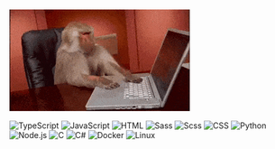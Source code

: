 <br>
<!-- <h1></h1> -->
<br>
<a><img href="https://github.com/mazimcoder" src="https://github.com/mazimcoder/mazimcoder/blob/main/giphy-downsized.gif" type="image/gif" alt="monkey"></a>
<br>

![TypeScript](https://img.shields.io/badge/-typescript-444444?style=flat&logo=typescript)
![JavaScript](https://img.shields.io/badge/-JavaScript-444444?style=flat&logo=javascript)
![HTML](https://img.shields.io/badge/-HTML-444444?style=flat&logo=HTML5) 
![Sass](https://img.shields.io/badge/-SASS-444444?style=flat&logo=sass)
![Scss](https://img.shields.io/badge/-SCSS-444444?style=flat&logo=scss)
![CSS](https://img.shields.io/badge/-CSS-444444?style=flat&logo=CSS3&logoColor=1572B6)
![Python](https://img.shields.io/badge/-Python-444444?style=flat&logo=PYTHON)
![Node.js](https://img.shields.io/badge/-Node.js-444444?style=flat&logo=node.js)
![C](https://img.shields.io/badge/-C-444444?style=flat&logo=C)
![C#](https://img.shields.io/badge/-Csharp-444444?style=flat&logo=CSHARP)
![Docker](https://img.shields.io/badge/-Docker-444444?style=flat&logo=DOCKER)
![Linux](https://img.shields.io/badge/-Linux-444444?style=flat&logo=Linux)

